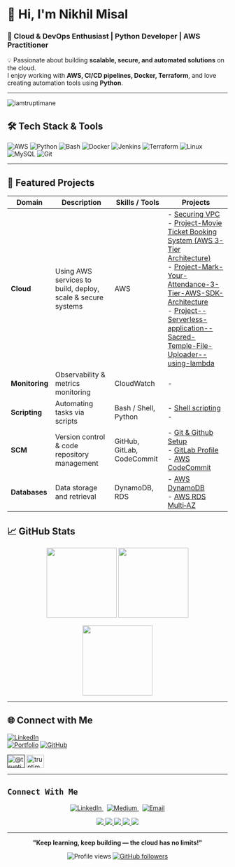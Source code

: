 
# 👋 Hi, I'm Nikhil Misal

### 🚀 Cloud & DevOps Enthusiast | Python Developer | AWS Practitioner



💡 Passionate about building **scalable, secure, and automated solutions** on the cloud.  
I enjoy working with **AWS, CI/CD pipelines, Docker, Terraform**, and love creating automation tools using **Python**.

---
<p align="left"> <img src="https://komarev.com/ghpvc/?username=iamtruptimane&label=Profile%20views&color=0e75b6&style=flat" alt="iamtruptimane" /> </p>

## 🛠️ Tech Stack & Tools

![AWS](https://img.shields.io/badge/AWS-%23FF9900.svg?style=for-the-badge&logo=amazon-aws&logoColor=white)
![Python](https://img.shields.io/badge/Python-%233776AB.svg?style=for-the-badge&logo=python&logoColor=white)
![Bash](https://img.shields.io/badge/Bash-%23121011.svg?style=for-the-badge&logo=gnu-bash&logoColor=white)
![Docker](https://img.shields.io/badge/Docker-%230db7ed.svg?style=for-the-badge&logo=docker&logoColor=white)
![Jenkins](https://img.shields.io/badge/Jenkins-%23D24939.svg?style=for-the-badge&logo=jenkins&logoColor=white)
![Terraform](https://img.shields.io/badge/Terraform-%235835CC.svg?style=for-the-badge&logo=terraform&logoColor=white)
![Linux](https://img.shields.io/badge/Linux-%23FCC624.svg?style=for-the-badge&logo=linux&logoColor=black)
![MySQL](https://img.shields.io/badge/MySQL-%2300f.svg?style=for-the-badge&logo=mysql&logoColor=white)
![Git](https://img.shields.io/badge/Git-%23F05033.svg?style=for-the-badge&logo=git&logoColor=white)

---

## 📂 Featured Projects



| Domain                       | Description                                                   | Skills / Tools                    | Projects                                                                                                                                                        |
|------------------------------|---------------------------------------------------------------|------------------------------------|-------------------------------------------------------------------------------------------------------------------------------------------------------------------|
| **Cloud**                    | Using AWS services to build, deploy, scale & secure systems   | AWS                                | - [Securing VPC](https://github.com/nikiimisal/3-tier_Architecture_Related/blob/main/VPC.md) <br> - [Project-Movie Ticket Booking System (AWS 3-Tier Architecture)](https://github.com/nikiimisal/Project--Movie-Ticket-Booking-System-AWS-3-Tier-Architecture-/blob/main/Movie%20Ticket%20Booking%20System%20(AWS%203-Tier%20Architecture).md) <br> - [Project-Mark-Your-Attendance-3-Tier-AWS-SDK-Architecture](https://github.com/nikiimisal/Project-Mark-Your-Attendance-3-Tier-AWS-SDK-Architecture/blob/main/README.md) <br> - [Project--Serverless-application--Sacred-Temple-File-Uploader--using-lambda](https://github.com/nikiimisal/project--Serverless-application--Sacred-Temple-File-Uploader--using-lambda) <br>|
| **Monitoring**               | Observability & metrics monitoring                            | CloudWatch                          | -                                                                                                                                        |
| **Scripting**                | Automating tasks via scripts                                  | Bash / Shell, Python                | - [Shell scripting]() <br> -                                                           |
| **SCM**                       | Version control & code repository management                  | GitHub, GitLab, CodeCommit          | - [Git & Github Setup](https://github.com/nikiimisal/Git-Github/tree/main) <br>- [GitLab Profile](https://gitlab.com/nikiimisal) <br> - [ AWS CodeCommit]()                   |
| **Databases**                | Data storage and retrieval                                     | DynamoDB, RDS                       | - [AWS DynamoDB](https://github.com/nikiimisal/DynamoDB-and-RDS/blob/main/AWS%20DynamoDB.md) <br> - [AWS RDS Multi‑AZ](https://github.com/nikiimisal/DynamoDB-and-RDS/blob/main/AWS%20RDS%20Multi-AZ.md) |



## 📈 GitHub Stats

<p align="center">
  <img src="https://github-readme-stats.vercel.app/api?username=nikiimisal&show_icons=true&theme=tokyonight" height="160px" />
  <img src="https://streak-stats.demolab.com?user=nikiimisal&theme=tokyonight" height="160px" />
</p>

<p align="center">
  <img src="https://github-readme-stats.vercel.app/api/top-langs/?username=nikiimisal&layout=compact&theme=tokyonight" height="160px" />
</p>

---

## 🌐 Connect with Me

[![LinkedIn](https://img.shields.io/badge/LinkedIn-%230077B5.svg?style=for-the-badge&logo=linkedin&logoColor=white)](https://www.linkedin.com/in/nikhilmisal/)<br>
[![Portfolio](https://img.shields.io/badge/Portfolio-%23000000.svg?style=for-the-badge&logo=react&logoColor=white)]()
[![GitHub](https://img.shields.io/badge/GitHub-%23121011.svg?style=for-the-badge&logo=github&logoColor=white)](https://github.com/nikiimisal)


<a href="" target="blank"><img align="center" src="https://raw.githubusercontent.com/rahuldkjain/github-profile-readme-generator/master/src/images/icons/Social/twitter.svg" alt="@truptimane9" height="30" width="40" /></a>
<a href="https://www.leetcode.com/" target="blank"><img align="center" src="https://raw.githubusercontent.com/rahuldkjain/github-profile-readme-generator/master/src/images/icons/Social/leet-code.svg" alt="truptimane" height="30" width="40" /></a>
</p>

---

##  `Connect With Me`

<div align="center">
  <p align="center">
    <a href="https://www.linkedin.com/in/nikhilmisal/" target="_blank">
      <img src="https://img.shields.io/badge/LINKEDIN-Connect-007bff?style=for-the-badge&labelColor=3b3b3b&logo=linkedin&logoColor=white" alt="LinkedIn" />
    </a>&nbsp;
    <a href="https://medium.com/@nik0misal" target="_blank">
      <img src="https://img.shields.io/badge/MEDIUM-Read-000000?style=for-the-badge&labelColor=3b3b3b&logo=medium&logoColor=white" alt="Medium" />
    </a>&nbsp;
    <a href="mailto:nik0misal@gmail.com">
      <img src="https://img.shields.io/badge/EMAIL-thosarenikita@gmail.com-750008?style=for-the-badge&labelColor=3b3b3b&logo=gmail&logoColor=white" alt="Email" />
    </a>
  </p>
</div>



<p align="center">
  <a href="https://www.linkedin.com/in/nikhilmisal/" target="_blank">
    <img src="https://img.shields.io/badge/LinkedIn-%230077B5.svg?style=for-the-badge&logo=linkedin&logoColor=white" />
  </a>
  <a href="">
    <img src="https://img.shields.io/badge/Portfolio-%23000000.svg?style=for-the-badge&logo=react&logoColor=white" />
  </a>
  <a href="https://github.com/nikiimisal" target="_blank">
    <img src="https://img.shields.io/badge/GitHub-%23121011.svg?style=for-the-badge&logo=github&logoColor=white" />
  </a>
  <a href="https://www.leetcode.com/" target="_blank">
    <img src="https://img.shields.io/badge/LeetCode-%23FFA116.svg?style=for-the-badge&logo=leetcode&logoColor=white" />
  </a>
  <a href="">
    <img src="https://img.shields.io/badge/Twitter-%2300acee.svg?style=for-the-badge&logo=twitter&logoColor=white" />
  </a>
</p>

---

<p align="center">
   <strong>"Keep learning, keep building — the cloud has no limits!"</strong>
</p>

<p align="center">
  <img src="https://komarev.com/ghpvc/?username=nikiimisal&label=Profile%20views&color=brightgreen&style=flat" alt="Profile views" />
  <a href="https://github.com/nikiimisal?tab=followers">
    <img src="https://img.shields.io/github/followers/nikitathosare?label=Follow&style=social" alt="GitHub followers" />
  </a>
</p>

